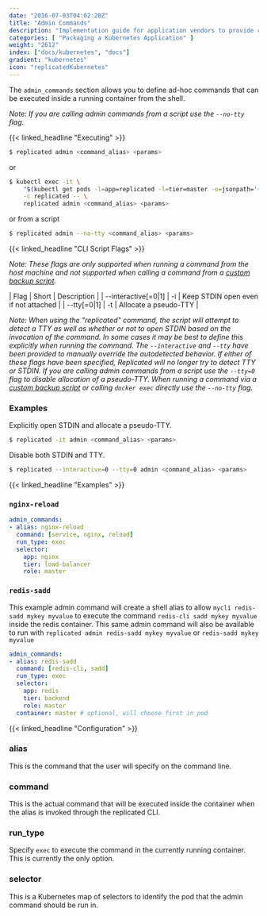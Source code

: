 ```yaml
---
date: "2016-07-03T04:02:20Z"
title: "Admin Commands"
description: "Implementation guide for application vendors to provide customers with aliased CLI commands that can be performed in the containers across a cluster."
categories: [ "Packaging a Kubernetes Application" ]
weight: "2612"
index: ["docs/kubernetes", "docs"]
gradient: "kubernetes"
icon: "replicatedKubernetes"
---
```


The `admin_commands` section allows you to define ad-hoc commands that can be executed inside a running container from the shell.

_Note: If you are calling admin commands from a script use the `--no-tty` flag._

{{< linked_headline "Executing" >}}

```bash
$ replicated admin <command_alias> <params>
```

or

```bash
$ kubectl exec -it \
    "$(kubectl get pods -l=app=replicated -l=tier=master -o=jsonpath='{.items..metadata.name}')" \
    -c replicated -- \
    replicated admin <command_alias> <params>
```

or from a script

```bash
$ replicated admin --no-tty <command_alias> <params>
```

{{< linked_headline "CLI Script Flags" >}}

_Note: These flags are only supported when running a command from the host machine and not supported when calling a command from a [custom backup script](/docs/snapshots/custom-scripts/)._

| Flag                | Short | Description                          |
| --interactive[=0|1] | -i    | Keep STDIN open even if not attached |
| --tty[=0|1]         | -t    | Allocate a pseudo-TTY                |

_Note: When using the "replicated" command, the script will attempt to detect a TTY as well as whether or not to open STDIN based on the invocation of the command. In some cases it may be best to define this explicitly when running the command. The `--interactive` and `--tty` have been provided to manually override the autodetected behavior. If either of these flags have been specified, Replicated will no longer try to detect TTY or STDIN. If you are calling admin commands from a script use the `--tty=0` flag to disable allocation of a pseudo-TTY. When running a command via a [custom backup script](/docs/snapshots/custom-scripts/) or calling `docker exec` directly use the `--no-tty` flag._

### Examples

Explicitly open STDIN and allocate a pseudo-TTY.

```bash
$ replicated -it admin <command_alias> <params>
```

Disable both STDIN and TTY.

```bash
$ replicated --interactive=0 --tty=0 admin <command_alias> <params>
```

{{< linked_headline "Examples" >}}

### `nginx-reload`

```yaml
admin_commands:
- alias: nginx-reload
  command: [service, nginx, reload]
  run_type: exec
  selector:
    app: nginx
    tier: load-balancer
    role: master
```

### `redis-sadd`

This example admin command will create a shell alias to allow `mycli redis-sadd mykey myvalue` to execute the command `redis-cli sadd mykey myvalue` inside the redis container. This same admin command will also be available to run with `replicated admin redis-sadd mykey myvalue` or `redis-sadd mykey myvalue`

```yaml
admin_commands:
- alias: redis-sadd
  command: [redis-cli, sadd]
  run_type: exec
  selector:
    app: redis
    tier: backend
    role: master
  container: master # optional, will choose first in pod
```

{{< linked_headline "Configuration" >}}

### alias

This is the command that the user will specify on the command line.

### command

This is the actual command that will be executed inside the container when the alias is invoked through the replicated CLI.

### run_type

Specify `exec` to execute the command in the currently running container. This is currently the only option.


### selector

This is a Kubernetes map of selectors to identify the pod that the admin command should be run in.

